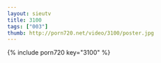 ```yaml
--- 
layout: sieutv
title: 3100
tags: ["003"]
thumb: http://porn720.net/video/3100/poster.jpg
---
```

{% include porn720 key="3100" %} 

